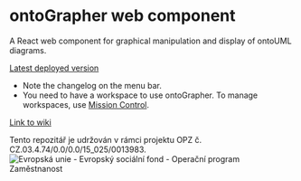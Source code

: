 # ontoGrapher web component

A React web component for graphical manipulation and display of ontoUML diagrams.

[Latest deployed version](https://ontographer.netlify.app/)
* Note the changelog on the menu bar.
* You need to have a workspace to use ontoGrapher. To manage workspaces, use [Mission Control](https://mission-control.netlify.app/).

[Link to wiki](https://github.com/opendata-mvcr/ontoGrapher/wiki)

Tento repozitář je udržován v rámci projektu OPZ č. CZ.03.4.74/0.0/0.0/15_025/0013983.
![Evropská unie - Evropský sociální fond - Operační program Zaměstnanost](https://data.gov.cz/images/ozp_logo_cz.jpg)